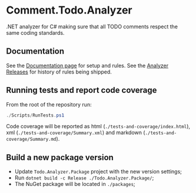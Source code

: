 # Comment.Todo.Analyzer
.NET analyzer for C# making sure that all TODO comments respect the same coding standards.

## Documentation
See the [Documentation page](./Documentation/README.md) for setup and rules.
See the [Analyzer Releases](AnalyzerReleases.Shipped.md) for history of rules being shipped.

## Running tests and report code coverage
From the root of the repository run:
```powershell
./Scripts/RunTests.ps1
```
Code coverage will be reported as html (`./tests-and-coverage/index.html`), xml (`./tests-and-coverage/Summary.xml`) and markdown (`./tests-and-coverage/Summary.md`).

## Build a new package version
- Update `Todo.Analyzer.Package` project with the new version settings;
- Run `dotnet build -c Release ./Todo.Analyzer.Package/`;
- The NuGet package will be located in `./packages`;